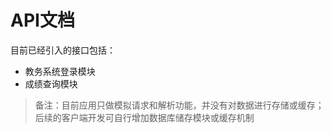 # API文档

目前已经引入的接口包括：

* 教务系统登录模块
* 成绩查询模块



>备注：目前应用只做模拟请求和解析功能，并没有对数据进行存储或缓存；后续的客户端开发可自行增加数据库储存模块或缓存机制